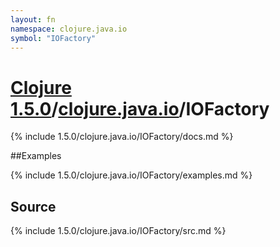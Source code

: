 ```yaml
---
layout: fn
namespace: clojure.java.io
symbol: "IOFactory"
---
```


# [Clojure 1.5.0](../../)/[clojure.java.io](../)/IOFactory

{% include 1.5.0/clojure.java.io/IOFactory/docs.md %}

##Examples

{% include 1.5.0/clojure.java.io/IOFactory/examples.md %}
## Source
{% include 1.5.0/clojure.java.io/IOFactory/src.md %}

